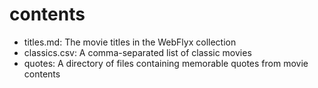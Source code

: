 # contents

* titles.md: The movie titles in the WebFlyx collection
* classics.csv: A comma-separated list of classic movies
* quotes: A directory of files containing memorable quotes from movie contents

